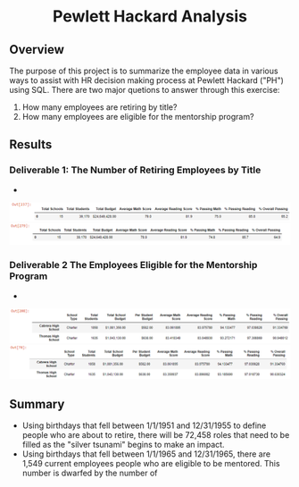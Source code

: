 <h1 align="center">Pewlett Hackard Analysis</h1>

## Overview
The purpose of this project is to summarize the employee data in various ways to assist with HR decision making process at Pewlett Hackard ("PH") using SQL. There are two major quetions to answer through this exercise:
1. How many employees are retiring by title?
2. How many employees are eligible for the mentorship program?

## Results

### Deliverable 1: The Number of Retiring Employees by Title

* 

![](https://github.com/lu-chang-axonic/School_District_Analysis/blob/main/images/District%20Summary%20Before.PNG)
![](https://github.com/lu-chang-axonic/School_District_Analysis/blob/main/images/District%20Summary%20After.PNG)

### Deliverable 2 The Employees Eligible for the Mentorship Program

*
![](https://github.com/lu-chang-axonic/School_District_Analysis/blob/main/images/THS%20Before.PNG)
![](https://github.com/lu-chang-axonic/School_District_Analysis/blob/main/images/THS%20After.PNG)


## Summary

* Using birthdays that fell between 1/1/1951 and 12/31/1955 to define people who are about to retire, there will be 72,458 roles that need to be filled as the "silver tsunami" begins to make an impact. 
* Using birthdays that fell between 1/1/1965 and 12/31/1965, there are 1,549 current employees people who are eligible to be mentored. This number is dwarfed by the number of 
